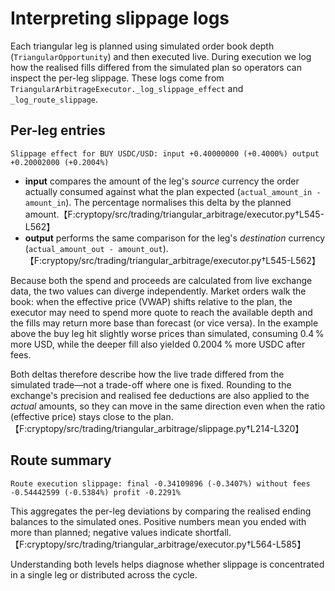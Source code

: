 # Interpreting slippage logs

Each triangular leg is planned using simulated order book depth (``TriangularOpportunity``) and then executed live. During execution we log how the realised fills differed from the simulated plan so operators can inspect the per-leg slippage. These logs come from ``TriangularArbitrageExecutor._log_slippage_effect`` and ``_log_route_slippage``.

## Per-leg entries

``Slippage effect for BUY USDC/USD: input +0.40000000 (+0.4000%) output +0.20002000 (+0.2004%)``

* **input** compares the amount of the leg's *source* currency the order actually consumed against what the plan expected (``actual_amount_in - amount_in``). The percentage normalises this delta by the planned amount.【F:cryptopy/src/trading/triangular_arbitrage/executor.py†L545-L562】
* **output** performs the same comparison for the leg's *destination* currency (``actual_amount_out - amount_out``).【F:cryptopy/src/trading/triangular_arbitrage/executor.py†L545-L562】

Because both the spend and proceeds are calculated from live exchange data, the two values can diverge independently. Market orders walk the book: when the effective price (VWAP) shifts relative to the plan, the executor may need to spend more quote to reach the available depth and the fills may return more base than forecast (or vice versa). In the example above the buy leg hit slightly worse prices than simulated, consuming 0.4 % more USD, while the deeper fill also yielded 0.2004 % more USDC after fees.

Both deltas therefore describe how the live trade differed from the simulated trade—not a trade-off where one is fixed. Rounding to the exchange's precision and realised fee deductions are also applied to the *actual* amounts, so they can move in the same direction even when the ratio (effective price) stays close to the plan.【F:cryptopy/src/trading/triangular_arbitrage/slippage.py†L214-L320】

## Route summary

``Route execution slippage: final -0.34109896 (-0.3407%) without fees -0.54442599 (-0.5384%) profit -0.2291%``

This aggregates the per-leg deviations by comparing the realised ending balances to the simulated ones. Positive numbers mean you ended with more than planned; negative values indicate shortfall.【F:cryptopy/src/trading/triangular_arbitrage/executor.py†L564-L585】

Understanding both levels helps diagnose whether slippage is concentrated in a single leg or distributed across the cycle.

